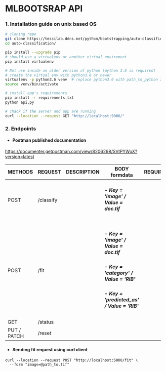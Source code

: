 # MLBOOTSRAP API

### 1. Installation guide on unix based OS

```bash
# cloning repo
git clone https://tessilab.ddns.net/python/bootstrapping/auto-classification.git
cd auto-classification/

pip install --upgrade pip
# should use a virtualenv or another virtual envirement
pip install virtualenv

# Not use inside an older version of python (python 3.6 is required)
# create the virtual env with python3.6 or newer
virtualenv -p python3.6 venv  # replace python3.6 with path_to_python 3.6
source venv/bin/activate

# install app's requirements
pip install -r requirements.txt
python api.py

# chack if the server and app are running
curl --location --request GET "http://localhost:5000/"
```



### 2. Endpoints  
- ####    Postman published documentation
https://documenter.getpostman.com/view/8206298/SVtPYWoX?version=latest

|  METHODS | REQUEST | DESCRIPTION | BODY formdata | REQUIREMENTS |
| --- | --- | --- | --- | --- | 
| POST | /classify |  | <h5>- Key = *'image'* / Value = *doc.tif*</h5> | | 
|  |  |  |  |  | 
| POST | /fit | | <h5>- Key = 'image' / Value = doc.tif</h5><h5>- Key = *'category'* / Value = *'RIB'* </h5><h5>- Key = *'predicted_as'* / Value = *'RIB'* </h5>||
| GET |  /status | | | | 
| PUT / PATCH | /reset | || | 

- ####    Sending fit request using curl client
```
curl --location --request POST "http://localhost:5000/fit" \
  --form "image=@path_to.tif"
``` 



